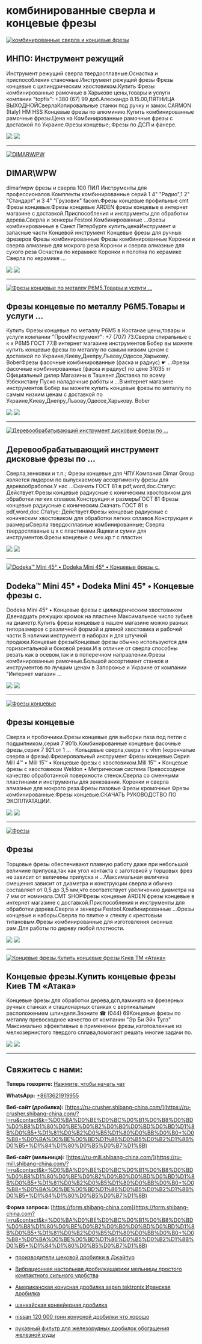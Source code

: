 # комбинированные сверла и концевые фрезы

<a href="https://swt.shibang-china.com/?l=ru&img&k=%D0%BA%D0%BE%D0%BC%D0%B1%D0%B8%D0%BD%D0%B8%D1%80%D0%BE%D0%B2%D0%B0%D0%BD%D0%BD%D1%8B%D0%B5+%D1%81%D0%B2%D0%B5%D1%80%D0%BB%D0%B0+%D0%B8+%D0%BA%D0%BE%D0%BD%D1%86%D0%B5%D0%B2%D1%8B%D0%B5+%D1%84%D1%80%D0%B5%D0%B7%D1%8B" target="_blank">![комбинированные сверла и концевые фрезы](http://static.shibang-china.com/all-800x300/378.jpg)</a>

## ИНПО: Инструмент режущий
Инструмент режущий сверла твердосплавные.Оснастка и приспособления станочные.Инструмент режущий фрезы Фрезы концевые с цилиндрическим хвостовиком.Купить Фрезы комбинированные рамочные в Харькове цены,товары и услуги компании &quot;topfix&quot;: +380 (67) 99 доб.Алескандр 8.15.00,ПЯТНИЦА ВЫХОДНОЙСверлаКопировальные станки под ручку и замок.CARMON (Italy) HM HSS Концевые фрезы по алюминию.Купить комбинированные рамочные фрезы.Цена на Комбинированные рамочные фрезы с доставкой по Украине.Фрезы концевые;.Фрезы по ДСП и фанере.


<a href="https://whatsapp.shibangsoft.com/WhatsApp.php" target="_blank" title="WhatsApp">![](http://static.shibang-china.com/icon/whatsapp.png)</a> <a href="https://swt.shibang-china.com/?l=ru&icon&k=%D0%BA%D0%BE%D0%BC%D0%B1%D0%B8%D0%BD%D0%B8%D1%80%D0%BE%D0%B2%D0%B0%D0%BD%D0%BD%D1%8B%D0%B5+%D1%81%D0%B2%D0%B5%D1%80%D0%BB%D0%B0+%D0%B8+%D0%BA%D0%BE%D0%BD%D1%86%D0%B5%D0%B2%D1%8B%D0%B5+%D1%84%D1%80%D0%B5%D0%B7%D1%8B" target="_blank">![](http://static.shibang-china.com/icon/chat-ru.png)</a>

---

<a href="https://swt.shibang-china.com/?l=ru&img&k=%D0%BA%D0%BE%D0%BC%D0%B1%D0%B8%D0%BD%D0%B8%D1%80%D0%BE%D0%B2%D0%B0%D0%BD%D0%BD%D1%8B%D0%B5+%D1%81%D0%B2%D0%B5%D1%80%D0%BB%D0%B0+%D0%B8+%D0%BA%D0%BE%D0%BD%D1%86%D0%B5%D0%B2%D1%8B%D0%B5+%D1%84%D1%80%D0%B5%D0%B7%D1%8B" target="_blank">![DIMAR\WPW](http://static.shibang-china.com/all-800x300/1135.jpg)</a>

## DIMAR\WPW
dimar\wpw фрезы и сверла 100 ПИЛ Инструменты для профессионалов.Комплекты комбинированные серий 1 4&quot; &quot;Радио&quot;,1 2&quot; &quot;Стандарт&quot; и 3 4&quot; &quot;Грузовик&quot; facom.Фрезы концевые профильные cmt Фрезы концевые.Фрезы концевые ARDEN фрезы концевые в интернет магазине с доставкой.Приспособления и инструменты для обработки дерева.Сверла и зенкеры Festool.Комбинированные …Фрезы комбинированные в Санкт Петербурге купить,ценаИнструмент и запасные части Концевой инструмент Концевые фрезы для ручных фрезеров Фрезы комбинированные Фрезы комбинированные Коронки и сверла алмазные для мокрого реза Коронки и сверла алмазные для сухого реза Оснастка по керамике Коронки и полотна по керамике Сверла по керамике …


<a href="https://whatsapp.shibangsoft.com/WhatsApp.php" target="_blank" title="WhatsApp">![](http://static.shibang-china.com/icon/whatsapp.png)</a> <a href="https://swt.shibang-china.com/?l=ru&icon&k=%D0%BA%D0%BE%D0%BC%D0%B1%D0%B8%D0%BD%D0%B8%D1%80%D0%BE%D0%B2%D0%B0%D0%BD%D0%BD%D1%8B%D0%B5+%D1%81%D0%B2%D0%B5%D1%80%D0%BB%D0%B0+%D0%B8+%D0%BA%D0%BE%D0%BD%D1%86%D0%B5%D0%B2%D1%8B%D0%B5+%D1%84%D1%80%D0%B5%D0%B7%D1%8B" target="_blank">![](http://static.shibang-china.com/icon/chat-ru.png)</a>

---

<a href="https://swt.shibang-china.com/?l=ru&img&k=%D0%BA%D0%BE%D0%BC%D0%B1%D0%B8%D0%BD%D0%B8%D1%80%D0%BE%D0%B2%D0%B0%D0%BD%D0%BD%D1%8B%D0%B5+%D1%81%D0%B2%D0%B5%D1%80%D0%BB%D0%B0+%D0%B8+%D0%BA%D0%BE%D0%BD%D1%86%D0%B5%D0%B2%D1%8B%D0%B5+%D1%84%D1%80%D0%B5%D0%B7%D1%8B" target="_blank">![Фрезы концевые по металлу Р6М5.Товары и услуги …](http://static.shibang-china.com/all-800x300/255.jpg)</a>

## Фрезы концевые по металлу Р6М5.Товары и услуги …
Купить Фрезы концевые по металлу Р6М5 в Костанае цены,товары и услуги компании &quot;ПромИнструмент&quot;: +7 (707) 73.Сверла спиральные с к х Р6М5 ГОСТ 77.В интернет магазине инструментов Бобер вы можете купить концевые фрезы по металлу по самым низким ценам с доставкой по Украине,Киеву,Днепру,Львову,Одессе,Харькову. BoberФрезы фасочные комбинированные (фаска и радиус) ☛ …Фрезы фасочные комбинированные (фаска и радиус) по цене 31035 тг Официальный дилер Магазины в Ташкент Доставка по всему Узбекистану Пуско наладочные работы и …В интернет магазине инструментов Бобер вы можете купить концевые фрезы по металлу по самым низким ценам с доставкой по Украине,Киеву,Днепру,Львову,Одессе,Харькову. Bober


<a href="https://whatsapp.shibangsoft.com/WhatsApp.php" target="_blank" title="WhatsApp">![](http://static.shibang-china.com/icon/whatsapp.png)</a> <a href="https://swt.shibang-china.com/?l=ru&icon&k=%D0%BA%D0%BE%D0%BC%D0%B1%D0%B8%D0%BD%D0%B8%D1%80%D0%BE%D0%B2%D0%B0%D0%BD%D0%BD%D1%8B%D0%B5+%D1%81%D0%B2%D0%B5%D1%80%D0%BB%D0%B0+%D0%B8+%D0%BA%D0%BE%D0%BD%D1%86%D0%B5%D0%B2%D1%8B%D0%B5+%D1%84%D1%80%D0%B5%D0%B7%D1%8B" target="_blank">![](http://static.shibang-china.com/icon/chat-ru.png)</a>

---

<a href="https://swt.shibang-china.com/?l=ru&img&k=%D0%BA%D0%BE%D0%BC%D0%B1%D0%B8%D0%BD%D0%B8%D1%80%D0%BE%D0%B2%D0%B0%D0%BD%D0%BD%D1%8B%D0%B5+%D1%81%D0%B2%D0%B5%D1%80%D0%BB%D0%B0+%D0%B8+%D0%BA%D0%BE%D0%BD%D1%86%D0%B5%D0%B2%D1%8B%D0%B5+%D1%84%D1%80%D0%B5%D0%B7%D1%8B" target="_blank">![Деревообрабатывающий инструмент дисковые фрезы по …](http://static.shibang-china.com/all-800x300/1505.jpg)</a>

## Деревообрабатывающий инструмент дисковые фрезы по …
Сверла,зенковки и т.п.; Фрезы концевые,для ЧПУ.Компания Dimar Group является лидером по выпускаемому ассортименту фрезы для деревообработки.У нас …Скачать ГОСТ 81 в pdf,word,doc.Статус: Действует.Фрезы концевые радиусные с коническим хвостовиком для обработки легких сплавов.Конструкция и размерыГОСТ 81 Фрезы концевые радиусные с коническим.Скачать ГОСТ 81 в pdf,word,doc.Статус: Действует.Фрезы концевые радиусные с коническим хвостовиком для обработки легких сплавов.Конструкция и размерыСверла твердосплавные комбинированные; Сверла твердосплавные ц х с пластинами.Ящики и сумки для инструментов.Фрезы концевые с мех.кр.т с пластин


<a href="https://whatsapp.shibangsoft.com/WhatsApp.php" target="_blank" title="WhatsApp">![](http://static.shibang-china.com/icon/whatsapp.png)</a> <a href="https://swt.shibang-china.com/?l=ru&icon&k=%D0%BA%D0%BE%D0%BC%D0%B1%D0%B8%D0%BD%D0%B8%D1%80%D0%BE%D0%B2%D0%B0%D0%BD%D0%BD%D1%8B%D0%B5+%D1%81%D0%B2%D0%B5%D1%80%D0%BB%D0%B0+%D0%B8+%D0%BA%D0%BE%D0%BD%D1%86%D0%B5%D0%B2%D1%8B%D0%B5+%D1%84%D1%80%D0%B5%D0%B7%D1%8B" target="_blank">![](http://static.shibang-china.com/icon/chat-ru.png)</a>

---

<a href="https://swt.shibang-china.com/?l=ru&img&k=%D0%BA%D0%BE%D0%BC%D0%B1%D0%B8%D0%BD%D0%B8%D1%80%D0%BE%D0%B2%D0%B0%D0%BD%D0%BD%D1%8B%D0%B5+%D1%81%D0%B2%D0%B5%D1%80%D0%BB%D0%B0+%D0%B8+%D0%BA%D0%BE%D0%BD%D1%86%D0%B5%D0%B2%D1%8B%D0%B5+%D1%84%D1%80%D0%B5%D0%B7%D1%8B" target="_blank">![Dodeka™ Mini 45&#176; • Dodeka Mini 45&#176; • Концевые фрезы с.](http://static.shibang-china.com/all-800x300/1148.jpg)</a>

## Dodeka™ Mini 45&#176; • Dodeka Mini 45&#176; • Концевые фрезы с.
Dodeka Mini 45&#176; • Концевые фрезы с цилиндрическим хвостовиком Двенадцать режущих кромок на пластине.Максимальное число зубьев на диаметр.Купить фрезы концевые в нашем магазине можно разных типоразмеров с различной формой и длиной хвостовика и рабочей части.В наличии инструмент в наборах и для штучной продажи.Концевые фрезыКонцевые фрезы обычно используются для горизонтальной и боковой резки.И в отличие от сверла способны резать как в осевом,так и в поперечном направлении.Фрезы комбинированные рамочные.Большой ассортимент станков и инструментов по лучшим ценам в Запорожье и Украине от компании &quot;Интернет магазин …


<a href="https://whatsapp.shibangsoft.com/WhatsApp.php" target="_blank" title="WhatsApp">![](http://static.shibang-china.com/icon/whatsapp.png)</a> <a href="https://swt.shibang-china.com/?l=ru&icon&k=%D0%BA%D0%BE%D0%BC%D0%B1%D0%B8%D0%BD%D0%B8%D1%80%D0%BE%D0%B2%D0%B0%D0%BD%D0%BD%D1%8B%D0%B5+%D1%81%D0%B2%D0%B5%D1%80%D0%BB%D0%B0+%D0%B8+%D0%BA%D0%BE%D0%BD%D1%86%D0%B5%D0%B2%D1%8B%D0%B5+%D1%84%D1%80%D0%B5%D0%B7%D1%8B" target="_blank">![](http://static.shibang-china.com/icon/chat-ru.png)</a>

---

<a href="https://swt.shibang-china.com/?l=ru&img&k=%D0%BA%D0%BE%D0%BC%D0%B1%D0%B8%D0%BD%D0%B8%D1%80%D0%BE%D0%B2%D0%B0%D0%BD%D0%BD%D1%8B%D0%B5+%D1%81%D0%B2%D0%B5%D1%80%D0%BB%D0%B0+%D0%B8+%D0%BA%D0%BE%D0%BD%D1%86%D0%B5%D0%B2%D1%8B%D0%B5+%D1%84%D1%80%D0%B5%D0%B7%D1%8B" target="_blank">![Фрезы концевые](http://static.shibang-china.com/all-800x300/252.jpg)</a>

## Фрезы концевые
Сверла и пробочники.Фрезы концевые для выборки паза под петли с подшипником,серия 7 901b.Комбинированные концевые фасочные фрезы,серия 7 921.от 1 …&nbsp;&#0183;&#32; Кольцевые сверла,свера т с vhm (корончатые сверла и фрезы).Фрезеровальный инструмент Фрезы концевые.Серия Mill 4™ • Mill 15™ • Концевые фрезы с хвостовиком.Mill 15™ • Концевые фрезы с хвостовиком Weldon • Метрическая система Превосходное качество обработанной поверхности стенок.Сверла со сменными пластинами и инструменты для зенкования. Коронки и сверла алмазные для мокрого реза.Фрезы пазовые Фрезы кромочные Фрезы комбинированные.Фрезы концевые.СКАЧАТЬ РУКОВОДСТВО ПО ЭКСПЛУАТАЦИИ.


<a href="https://whatsapp.shibangsoft.com/WhatsApp.php" target="_blank" title="WhatsApp">![](http://static.shibang-china.com/icon/whatsapp.png)</a> <a href="https://swt.shibang-china.com/?l=ru&icon&k=%D0%BA%D0%BE%D0%BC%D0%B1%D0%B8%D0%BD%D0%B8%D1%80%D0%BE%D0%B2%D0%B0%D0%BD%D0%BD%D1%8B%D0%B5+%D1%81%D0%B2%D0%B5%D1%80%D0%BB%D0%B0+%D0%B8+%D0%BA%D0%BE%D0%BD%D1%86%D0%B5%D0%B2%D1%8B%D0%B5+%D1%84%D1%80%D0%B5%D0%B7%D1%8B" target="_blank">![](http://static.shibang-china.com/icon/chat-ru.png)</a>

---

<a href="https://swt.shibang-china.com/?l=ru&img&k=%D0%BA%D0%BE%D0%BC%D0%B1%D0%B8%D0%BD%D0%B8%D1%80%D0%BE%D0%B2%D0%B0%D0%BD%D0%BD%D1%8B%D0%B5+%D1%81%D0%B2%D0%B5%D1%80%D0%BB%D0%B0+%D0%B8+%D0%BA%D0%BE%D0%BD%D1%86%D0%B5%D0%B2%D1%8B%D0%B5+%D1%84%D1%80%D0%B5%D0%B7%D1%8B" target="_blank">![Фрезы](http://static.shibang-china.com/all-800x300/328.jpg)</a>

## Фрезы
Торцовые фрезы обеспечивают плавную работу даже при небольшой величине припуска,так как угол контакта с заготовкой у торцовых фрез не зависит от величины припуска и …Максимальная величина смещения зависит от диаметра и конструкции сверла и обычно составляет от 0,5 до 3,5 мм,что соответствует увеличению диаметра на 7 мм от номинала.CMT SHOPФрезы концевые ARDEN фрезы концевые в интернет магазине с доставкой.Приспособления и инструменты для обработки дерева.Сверла и зенкеры Festool.Комбинированные …Фрезы концевые и наборы.Сверла по плитке и стеклу с крестовым титановым.Фрезы комбинированные для изготовления оконных рам.Для работы по дереву любой плотности.


<a href="https://whatsapp.shibangsoft.com/WhatsApp.php" target="_blank" title="WhatsApp">![](http://static.shibang-china.com/icon/whatsapp.png)</a> <a href="https://swt.shibang-china.com/?l=ru&icon&k=%D0%BA%D0%BE%D0%BC%D0%B1%D0%B8%D0%BD%D0%B8%D1%80%D0%BE%D0%B2%D0%B0%D0%BD%D0%BD%D1%8B%D0%B5+%D1%81%D0%B2%D0%B5%D1%80%D0%BB%D0%B0+%D0%B8+%D0%BA%D0%BE%D0%BD%D1%86%D0%B5%D0%B2%D1%8B%D0%B5+%D1%84%D1%80%D0%B5%D0%B7%D1%8B" target="_blank">![](http://static.shibang-china.com/icon/chat-ru.png)</a>

---

<a href="https://swt.shibang-china.com/?l=ru&img&k=%D0%BA%D0%BE%D0%BC%D0%B1%D0%B8%D0%BD%D0%B8%D1%80%D0%BE%D0%B2%D0%B0%D0%BD%D0%BD%D1%8B%D0%B5+%D1%81%D0%B2%D0%B5%D1%80%D0%BB%D0%B0+%D0%B8+%D0%BA%D0%BE%D0%BD%D1%86%D0%B5%D0%B2%D1%8B%D0%B5+%D1%84%D1%80%D0%B5%D0%B7%D1%8B" target="_blank">![Концевые фрезы.Купить концевые фрезы Киев ТМ &#171;Атака&#187;](http://static.shibang-china.com/all-800x300/1445.jpg)</a>

## Концевые фрезы.Купить концевые фрезы Киев ТМ &#171;Атака&#187;
Концевые фрезы для обработки дерева,дсп,ламината на фрезерных ручных станках и стационарных станках с вертикальным расположением шпинделя.Звоните ☎ (044) 69Концевые фрезы по металлу превосходное качество от компании &quot;Эр Би Эйч Тулз&quot; Максимально эффективные в применении фрезы,изготовленные из мелкозернистого твердого сплава,помогают решать многие задачи по.

<a href="https://whatsapp.shibangsoft.com/WhatsApp.php" target="_blank" title="WhatsApp">![](http://static.shibang-china.com/icon/whatsapp.png)</a> <a href="https://swt.shibang-china.com/?l=ru&icon&k=%D0%BA%D0%BE%D0%BC%D0%B1%D0%B8%D0%BD%D0%B8%D1%80%D0%BE%D0%B2%D0%B0%D0%BD%D0%BD%D1%8B%D0%B5+%D1%81%D0%B2%D0%B5%D1%80%D0%BB%D0%B0+%D0%B8+%D0%BA%D0%BE%D0%BD%D1%86%D0%B5%D0%B2%D1%8B%D0%B5+%D1%84%D1%80%D0%B5%D0%B7%D1%8B" target="_blank">![](http://static.shibang-china.com/icon/chat-ru.png)</a>

---
## Свяжитесь с нами:

**Теперь говорите:** [Нажмите, чтобы начать чат](https://swt.shibang-china.com?l=ru&contact&k=%D0%BA%D0%BE%D0%BC%D0%B1%D0%B8%D0%BD%D0%B8%D1%80%D0%BE%D0%B2%D0%B0%D0%BD%D0%BD%D1%8B%D0%B5+%D1%81%D0%B2%D0%B5%D1%80%D0%BB%D0%B0+%D0%B8+%D0%BA%D0%BE%D0%BD%D1%86%D0%B5%D0%B2%D1%8B%D0%B5+%D1%84%D1%80%D0%B5%D0%B7%D1%8B)

**WhatsApp:**  [+8613621919955](https://whatsapp.shibangsoft.com/WhatsApp.php)

**Веб-сайт (дробилка):** [https://ru-crusher.shibang-china.com/](https://ru-crusher.shibang-china.com/?l=ru&contact&k=%D0%BA%D0%BE%D0%BC%D0%B1%D0%B8%D0%BD%D0%B8%D1%80%D0%BE%D0%B2%D0%B0%D0%BD%D0%BD%D1%8B%D0%B5+%D1%81%D0%B2%D0%B5%D1%80%D0%BB%D0%B0+%D0%B8+%D0%BA%D0%BE%D0%BD%D1%86%D0%B5%D0%B2%D1%8B%D0%B5+%D1%84%D1%80%D0%B5%D0%B7%D1%8B)

**Веб-сайт (мельница):** [https://ru-mill.shibang-china.com/](https://ru-mill.shibang-china.com/?l=ru&contact&k=%D0%BA%D0%BE%D0%BC%D0%B1%D0%B8%D0%BD%D0%B8%D1%80%D0%BE%D0%B2%D0%B0%D0%BD%D0%BD%D1%8B%D0%B5+%D1%81%D0%B2%D0%B5%D1%80%D0%BB%D0%B0+%D0%B8+%D0%BA%D0%BE%D0%BD%D1%86%D0%B5%D0%B2%D1%8B%D0%B5+%D1%84%D1%80%D0%B5%D0%B7%D1%8B)

**Форма запроса:** [https://form.shibang-china.com](https://form.shibang-china.com?l=ru&contact&k=%D0%BA%D0%BE%D0%BC%D0%B1%D0%B8%D0%BD%D0%B8%D1%80%D0%BE%D0%B2%D0%B0%D0%BD%D0%BD%D1%8B%D0%B5+%D1%81%D0%B2%D0%B5%D1%80%D0%BB%D0%B0+%D0%B8+%D0%BA%D0%BE%D0%BD%D1%86%D0%B5%D0%B2%D1%8B%D0%B5+%D1%84%D1%80%D0%B5%D0%B7%D1%8B)

* [производители щековой дробилки в Джайпур](../133/%D0%BF%D1%80%D0%BE%D0%B8%D0%B7%D0%B2%D0%BE%D0%B4%D0%B8%D1%82%D0%B5%D0%BB%D0%B8%20%D1%89%D0%B5%D0%BA%D0%BE%D0%B2%D0%BE%D0%B9%20%D0%B4%D1%80%D0%BE%D0%B1%D0%B8%D0%BB%D0%BA%D0%B8%20%D0%B2%20%D0%94%D0%B6%D0%B0%D0%B9%D0%BF%D1%83%D1%80.md)

* [Вибрационная настольная дробилкашарики мельницы простого компактного сильного удобства](../131/%D0%92%D0%B8%D0%B1%D1%80%D0%B0%D1%86%D0%B8%D0%BE%D0%BD%D0%BD%D0%B0%D1%8F%20%D0%BD%D0%B0%D1%81%D1%82%D0%BE%D0%BB%D1%8C%D0%BD%D0%B0%D1%8F%20%D0%B4%D1%80%D0%BE%D0%B1%D0%B8%D0%BB%D0%BA%D0%B0%D1%88%D0%B0%D1%80%D0%B8%D0%BA%D0%B8%20%D0%BC%D0%B5%D0%BB%D1%8C%D0%BD%D0%B8%D1%86%D1%8B%20%D0%BF%D1%80%D0%BE%D1%81%D1%82%D0%BE%D0%B3%D0%BE%20%D0%BA%D0%BE%D0%BC%D0%BF%D0%B0%D0%BA%D1%82%D0%BD%D0%BE%D0%B3%D0%BE%20%D1%81%D0%B8%D0%BB%D1%8C%D0%BD%D0%BE%D0%B3%D0%BE%20%D1%83%D0%B4%D0%BE%D0%B1%D1%81%D1%82%D0%B2%D0%B0.md)

* [Американская конусная дробилка aspen tektronix Иранская дробилка](../135/%D0%90%D0%BC%D0%B5%D1%80%D0%B8%D0%BA%D0%B0%D0%BD%D1%81%D0%BA%D0%B0%D1%8F%20%D0%BA%D0%BE%D0%BD%D1%83%D1%81%D0%BD%D0%B0%D1%8F%20%D0%B4%D1%80%D0%BE%D0%B1%D0%B8%D0%BB%D0%BA%D0%B0%20aspen%20tektronix%20%D0%98%D1%80%D0%B0%D0%BD%D1%81%D0%BA%D0%B0%D1%8F%20%D0%B4%D1%80%D0%BE%D0%B1%D0%B8%D0%BB%D0%BA%D0%B0.md)

* [шанхайская конвейерная дробилка](../135/%D1%88%D0%B0%D0%BD%D1%85%D0%B0%D0%B9%D1%81%D0%BA%D0%B0%D1%8F%20%D0%BA%D0%BE%D0%BD%D0%B2%D0%B5%D0%B9%D0%B5%D1%80%D0%BD%D0%B0%D1%8F%20%D0%B4%D1%80%D0%BE%D0%B1%D0%B8%D0%BB%D0%BA%D0%B0.md)

* [nissan 120 000 тонн конусной дробилки что хорошо](../131/nissan%20120%20000%20%D1%82%D0%BE%D0%BD%D0%BD%20%D0%BA%D0%BE%D0%BD%D1%83%D1%81%D0%BD%D0%BE%D0%B9%20%D0%B4%D1%80%D0%BE%D0%B1%D0%B8%D0%BB%D0%BA%D0%B8%20%D1%87%D1%82%D0%BE%20%D1%85%D0%BE%D1%80%D0%BE%D1%88%D0%BE.md)

* [рукавный фильтр для железорудных дробилок обогащения железной руды](../132/%D1%80%D1%83%D0%BA%D0%B0%D0%B2%D0%BD%D1%8B%D0%B9%20%D1%84%D0%B8%D0%BB%D1%8C%D1%82%D1%80%20%D0%B4%D0%BB%D1%8F%20%D0%B6%D0%B5%D0%BB%D0%B5%D0%B7%D0%BE%D1%80%D1%83%D0%B4%D0%BD%D1%8B%D1%85%20%D0%B4%D1%80%D0%BE%D0%B1%D0%B8%D0%BB%D0%BE%D0%BA%20%D0%BE%D0%B1%D0%BE%D0%B3%D0%B0%D1%89%D0%B5%D0%BD%D0%B8%D1%8F%20%D0%B6%D0%B5%D0%BB%D0%B5%D0%B7%D0%BD%D0%BE%D0%B9%20%D1%80%D1%83%D0%B4%D1%8B.md)